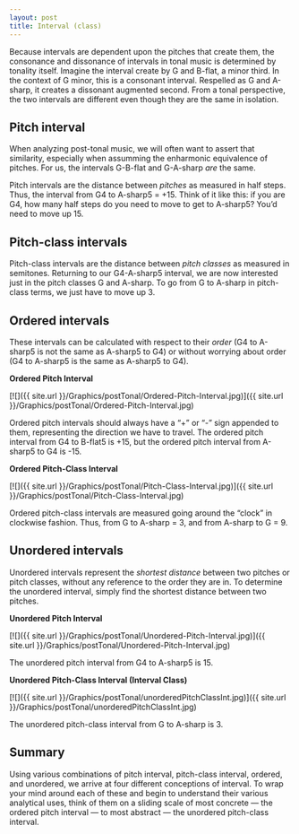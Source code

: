 ```yaml
---
layout: post
title: Interval (class)
---
```


Because intervals are dependent upon the pitches that create them, the consonance and dissonance of intervals in tonal music is determined by tonality itself. Imagine the interval create by G and B-flat, a minor third. In the context of G minor, this is a consonant interval. Respelled as G and A-sharp, it creates a dissonant augmented second. From a tonal perspective, the two intervals are different even though they are the same in isolation.

## Pitch interval

When analyzing post-tonal music, we will often want to assert that similarity, especially when assumming the enharmonic equivalence of pitches. For us, the intervals G-B-flat and G-A-sharp *are* the same.

Pitch intervals are the distance between *pitches* as measured in half steps. Thus, the interval from G4 to A-sharp5 = +15. Think of it like this: if you are G4, how many half steps do you need to move to get to A-sharp5? You’d need to move up 15.

## Pitch-class intervals

Pitch-class intervals are the distance between *pitch classes* as measured in semitones. Returning to our G4-A-sharp5 interval, we are now interested just in the pitch classes G and A-sharp. To go from G to A-sharp in pitch-class terms, we just have to move up 3.

## Ordered intervals

These intervals can be calculated with respect to their *order* (G4 to A-sharp5 is not the same as A-sharp5 to G4) or without worrying about order (G4 to A-sharp5 is the same as A-sharp5 to G4).

**Ordered Pitch Interval**

[![]({{ site.url }}/Graphics/postTonal/Ordered-Pitch-Interval.jpg)]({{ site.url }}/Graphics/postTonal/Ordered-Pitch-Interval.jpg)

Ordered pitch intervals should always have a “+” or “-” sign appended to them, representing the direction we have to travel. The ordered pitch interval from G4 to B-flat5 is +15, but the ordered pitch interval from A-sharp5 to G4 is -15. 

**Ordered Pitch-Class Interval**

[![]({{ site.url }}/Graphics/postTonal/Pitch-Class-Interval.jpg)]({{ site.url }}/Graphics/postTonal/Pitch-Class-Interval.jpg)

Ordered pitch-class intervals are measured going around the “clock” in clockwise fashion. Thus, from G to A-sharp = 3, and from A-sharp to G = 9.

## Unordered intervals

Unordered intervals represent the *shortest distance* between two pitches or pitch classes, without any reference to the order they are in. To determine the unordered interval, simply find the shortest distance between two pitches. 

**Unordered Pitch Interval**

[![]({{ site.url }}/Graphics/postTonal/Unordered-Pitch-Interval.jpg)]({{ site.url }}/Graphics/postTonal/Unordered-Pitch-Interval.jpg)

The unordered pitch interval from G4 to A-sharp5 is 15. 

**Unordered Pitch-Class Interval (Interval Class)**

[![]({{ site.url }}/Graphics/postTonal/unorderedPitchClassInt.jpg)]({{ site.url }}/Graphics/postTonal/unorderedPitchClassInt.jpg)

The unordered pitch-class interval from G to A-sharp is 3.

## Summary

Using various combinations of pitch interval, pitch-class interval, ordered, and unordered, we arrive at four different conceptions of interval. To wrap your mind around each of these and begin to understand their various analytical uses, think of them on a sliding scale of most concrete — the ordered pitch interval — to most abstract — the unordered pitch-class interval.
